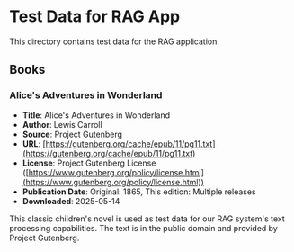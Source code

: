 # Test Data for RAG App

This directory contains test data for the RAG application.

## Books

### Alice's Adventures in Wonderland

- **Title**: Alice's Adventures in Wonderland
- **Author**: Lewis Carroll
- **Source**: Project Gutenberg
- **URL**: [https://gutenberg.org/cache/epub/11/pg11.txt](https://gutenberg.org/cache/epub/11/pg11.txt)
- **License**: Project Gutenberg License ([https://www.gutenberg.org/policy/license.html](https://www.gutenberg.org/policy/license.html))
- **Publication Date**: Original: 1865, This edition: Multiple releases
- **Downloaded**: 2025-05-14

This classic children's novel is used as test data for our RAG system's text processing capabilities. The text is in the public domain and provided by Project Gutenberg.
